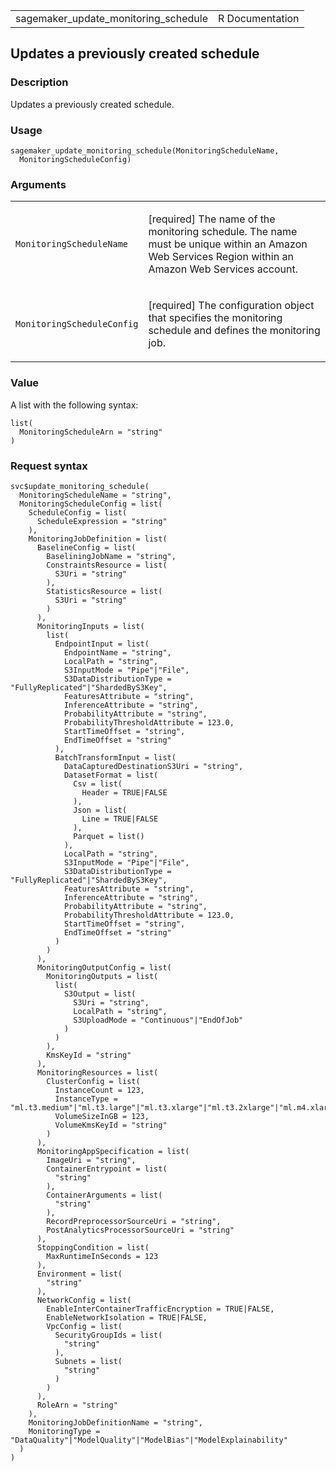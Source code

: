 <table style="width: 100%;">
<tbody>
<tr class="odd">
<td>sagemaker_update_monitoring_schedule</td>
<td style="text-align: right;">R Documentation</td>
</tr>
</tbody>
</table>

## Updates a previously created schedule

### Description

Updates a previously created schedule.

### Usage

    sagemaker_update_monitoring_schedule(MonitoringScheduleName,
      MonitoringScheduleConfig)

### Arguments

<table>
<colgroup>
<col style="width: 35%" />
<col style="width: 65%" />
</colgroup>
<tbody>
<tr class="odd">
<td><code
id="sagemaker_update_monitoring_schedule_:_MonitoringScheduleName">MonitoringScheduleName</code></td>
<td><p>[required] The name of the monitoring schedule. The name must be
unique within an Amazon Web Services Region within an Amazon Web
Services account.</p></td>
</tr>
<tr class="even">
<td><code
id="sagemaker_update_monitoring_schedule_:_MonitoringScheduleConfig">MonitoringScheduleConfig</code></td>
<td><p>[required] The configuration object that specifies the monitoring
schedule and defines the monitoring job.</p></td>
</tr>
</tbody>
</table>

### Value

A list with the following syntax:

    list(
      MonitoringScheduleArn = "string"
    )

### Request syntax

    svc$update_monitoring_schedule(
      MonitoringScheduleName = "string",
      MonitoringScheduleConfig = list(
        ScheduleConfig = list(
          ScheduleExpression = "string"
        ),
        MonitoringJobDefinition = list(
          BaselineConfig = list(
            BaseliningJobName = "string",
            ConstraintsResource = list(
              S3Uri = "string"
            ),
            StatisticsResource = list(
              S3Uri = "string"
            )
          ),
          MonitoringInputs = list(
            list(
              EndpointInput = list(
                EndpointName = "string",
                LocalPath = "string",
                S3InputMode = "Pipe"|"File",
                S3DataDistributionType = "FullyReplicated"|"ShardedByS3Key",
                FeaturesAttribute = "string",
                InferenceAttribute = "string",
                ProbabilityAttribute = "string",
                ProbabilityThresholdAttribute = 123.0,
                StartTimeOffset = "string",
                EndTimeOffset = "string"
              ),
              BatchTransformInput = list(
                DataCapturedDestinationS3Uri = "string",
                DatasetFormat = list(
                  Csv = list(
                    Header = TRUE|FALSE
                  ),
                  Json = list(
                    Line = TRUE|FALSE
                  ),
                  Parquet = list()
                ),
                LocalPath = "string",
                S3InputMode = "Pipe"|"File",
                S3DataDistributionType = "FullyReplicated"|"ShardedByS3Key",
                FeaturesAttribute = "string",
                InferenceAttribute = "string",
                ProbabilityAttribute = "string",
                ProbabilityThresholdAttribute = 123.0,
                StartTimeOffset = "string",
                EndTimeOffset = "string"
              )
            )
          ),
          MonitoringOutputConfig = list(
            MonitoringOutputs = list(
              list(
                S3Output = list(
                  S3Uri = "string",
                  LocalPath = "string",
                  S3UploadMode = "Continuous"|"EndOfJob"
                )
              )
            ),
            KmsKeyId = "string"
          ),
          MonitoringResources = list(
            ClusterConfig = list(
              InstanceCount = 123,
              InstanceType = "ml.t3.medium"|"ml.t3.large"|"ml.t3.xlarge"|"ml.t3.2xlarge"|"ml.m4.xlarge"|"ml.m4.2xlarge"|"ml.m4.4xlarge"|"ml.m4.10xlarge"|"ml.m4.16xlarge"|"ml.c4.xlarge"|"ml.c4.2xlarge"|"ml.c4.4xlarge"|"ml.c4.8xlarge"|"ml.p2.xlarge"|"ml.p2.8xlarge"|"ml.p2.16xlarge"|"ml.p3.2xlarge"|"ml.p3.8xlarge"|"ml.p3.16xlarge"|"ml.c5.xlarge"|"ml.c5.2xlarge"|"ml.c5.4xlarge"|"ml.c5.9xlarge"|"ml.c5.18xlarge"|"ml.m5.large"|"ml.m5.xlarge"|"ml.m5.2xlarge"|"ml.m5.4xlarge"|"ml.m5.12xlarge"|"ml.m5.24xlarge"|"ml.r5.large"|"ml.r5.xlarge"|"ml.r5.2xlarge"|"ml.r5.4xlarge"|"ml.r5.8xlarge"|"ml.r5.12xlarge"|"ml.r5.16xlarge"|"ml.r5.24xlarge"|"ml.g4dn.xlarge"|"ml.g4dn.2xlarge"|"ml.g4dn.4xlarge"|"ml.g4dn.8xlarge"|"ml.g4dn.12xlarge"|"ml.g4dn.16xlarge",
              VolumeSizeInGB = 123,
              VolumeKmsKeyId = "string"
            )
          ),
          MonitoringAppSpecification = list(
            ImageUri = "string",
            ContainerEntrypoint = list(
              "string"
            ),
            ContainerArguments = list(
              "string"
            ),
            RecordPreprocessorSourceUri = "string",
            PostAnalyticsProcessorSourceUri = "string"
          ),
          StoppingCondition = list(
            MaxRuntimeInSeconds = 123
          ),
          Environment = list(
            "string"
          ),
          NetworkConfig = list(
            EnableInterContainerTrafficEncryption = TRUE|FALSE,
            EnableNetworkIsolation = TRUE|FALSE,
            VpcConfig = list(
              SecurityGroupIds = list(
                "string"
              ),
              Subnets = list(
                "string"
              )
            )
          ),
          RoleArn = "string"
        ),
        MonitoringJobDefinitionName = "string",
        MonitoringType = "DataQuality"|"ModelQuality"|"ModelBias"|"ModelExplainability"
      )
    )
